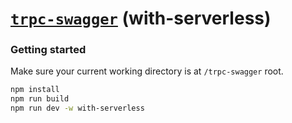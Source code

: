# [**`trpc-swagger`**](../../README.md) (with-serverless)

### Getting started

Make sure your current working directory is at `/trpc-swagger` root.

```bash
npm install
npm run build
npm run dev -w with-serverless
```
